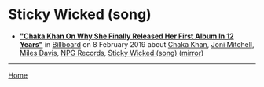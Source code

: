 # Sticky Wicked (song)

 - [**"Chaka Khan On Why She Finally Released Her First Album In 12 Years"**](https://www.billboard.com/articles/news/8496614/chaka-khan-hello-happiness-interview) in [Billboard](https://www.billboard.com/) on 8 February 2019 about [Chaka Khan](../../../topics/chaka-khan/index.md), [Joni Mitchell](../../../topics/joni-mitchell/index.md), [Miles Davis](../../../topics/miles-davis/index.md), [NPG Records](../../../topics/npg-records/index.md), [Sticky Wicked (song)](../../../topics/song/sticky-wicked/index.md) ([mirror](https://web.archive.org/web/*/https://www.billboard.com/articles/news/8496614/chaka-khan-hello-happiness-interview))

----

[Home](../)
